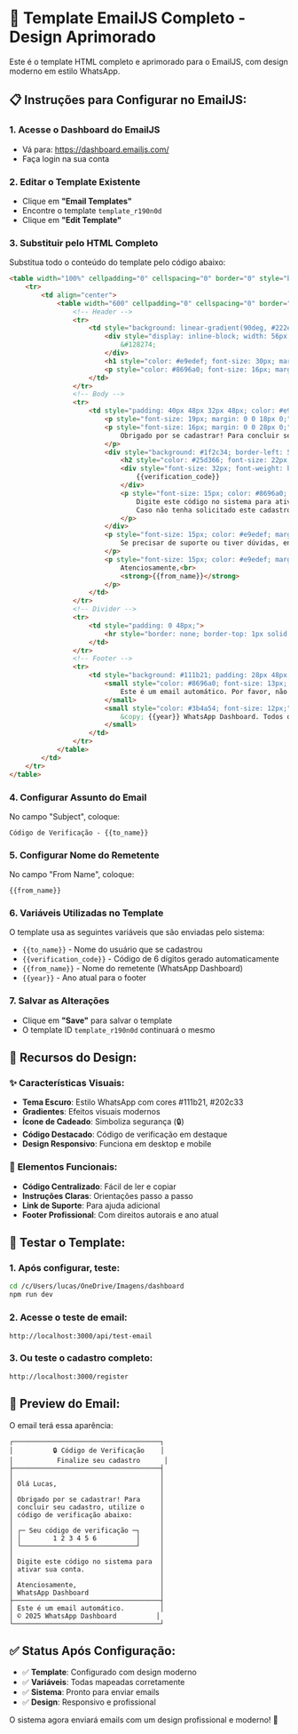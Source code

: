 # 🎨 Template EmailJS Completo - Design Aprimorado

Este é o template HTML completo e aprimorado para o EmailJS, com design moderno em estilo WhatsApp.

## 📋 **Instruções para Configurar no EmailJS:**

### 1. **Acesse o Dashboard do EmailJS**
- Vá para: https://dashboard.emailjs.com/
- Faça login na sua conta

### 2. **Editar o Template Existente**
- Clique em **"Email Templates"**
- Encontre o template `template_r190n0d` 
- Clique em **"Edit Template"**

### 3. **Substituir pelo HTML Completo**
Substitua todo o conteúdo do template pelo código abaixo:

```html
<table width="100%" cellpadding="0" cellspacing="0" border="0" style="background: #111b21; padding: 48px 0;">
    <tr>
        <td align="center">
            <table width="600" cellpadding="0" cellspacing="0" border="0" style="background: #202c33; border-radius: 14px; box-shadow: 0 4px 24px rgba(0,0,0,0.25); overflow: hidden; font-family: 'Segoe UI', Arial, sans-serif;">
                <!-- Header -->
                <tr>
                    <td style="background: linear-gradient(90deg, #222e35 0%, #111b21 100%); padding: 40px 0 24px 0; text-align: center;">
                        <div style="display: inline-block; width: 56px; height: 56px; line-height: 56px; background: #202c33; border-radius: 12px; box-shadow: 0 2px 8px rgba(0,0,0,0.15); font-size: 36px; color: #25d366; margin-bottom: 12px;">
                            &#128274;
                        </div>
                        <h1 style="color: #e9edef; font-size: 30px; margin: 0 0 8px 0; letter-spacing: 1px;">Código de Verificação</h1>
                        <p style="color: #8696a0; font-size: 16px; margin: 0;">Finalize seu cadastro</p>
                    </td>
                </tr>
                <!-- Body -->
                <tr>
                    <td style="padding: 40px 48px 32px 48px; color: #e9edef;">
                        <p style="font-size: 19px; margin: 0 0 18px 0;">Olá <strong>{{to_name}}</strong>,</p>
                        <p style="font-size: 16px; margin: 0 0 28px 0;">
                            Obrigado por se cadastrar! Para concluir seu cadastro, utilize o código de verificação abaixo:
                        </p>
                        <div style="background: #1f2c34; border-left: 5px solid #25d366; padding: 28px 28px 18px 28px; margin-bottom: 28px; border-radius: 8px;">
                            <h2 style="color: #25d366; font-size: 22px; margin: 0 0 14px 0;">Seu código de verificação</h2>
                            <div style="font-size: 32px; font-weight: bold; letter-spacing: 3px; background: #222e35; color: #e9edef; padding: 14px 0; border-radius: 8px; text-align: center; margin-bottom: 10px;">
                                {{verification_code}}
                            </div>
                            <p style="font-size: 15px; color: #8696a0; margin: 0;">
                                Digite este código no sistema para ativar sua conta.<br>
                                Caso não tenha solicitado este cadastro, ignore este email.
                            </p>
                        </div>
                        <p style="font-size: 15px; color: #e9edef; margin: 36px 0 0 0;">
                            Se precisar de suporte ou tiver dúvidas, entre em contato conosco respondendo este email ou acesse nosso <a href="https://seusite.com/suporte" style="color: #25d366; text-decoration: underline;">canal de suporte</a>.
                        </p>
                        <p style="font-size: 15px; color: #e9edef; margin: 0;">
                            Atenciosamente,<br>
                            <strong>{{from_name}}</strong>
                        </p>
                    </td>
                </tr>
                <!-- Divider -->
                <tr>
                    <td style="padding: 0 48px;">
                        <hr style="border: none; border-top: 1px solid #222e35; margin: 0;">
                    </td>
                </tr>
                <!-- Footer -->
                <tr>
                    <td style="background: #111b21; padding: 28px 48px; text-align: center;">
                        <small style="color: #8696a0; font-size: 13px; display: block; margin-bottom: 6px;">
                            Este é um email automático. Por favor, não responda diretamente a esta mensagem.
                        </small>
                        <small style="color: #3b4a54; font-size: 12px;">
                            &copy; {{year}} WhatsApp Dashboard. Todos os direitos reservados.
                        </small>
                    </td>
                </tr>
            </table>
        </td>
    </tr>
</table>
```

### 4. **Configurar Assunto do Email**
No campo "Subject", coloque:
```
Código de Verificação - {{to_name}}
```

### 5. **Configurar Nome do Remetente**
No campo "From Name", coloque:
```
{{from_name}}
```

### 6. **Variáveis Utilizadas no Template**
O template usa as seguintes variáveis que são enviadas pelo sistema:

- `{{to_name}}` - Nome do usuário que se cadastrou
- `{{verification_code}}` - Código de 6 dígitos gerado automaticamente
- `{{from_name}}` - Nome do remetente (WhatsApp Dashboard)
- `{{year}}` - Ano atual para o footer

### 7. **Salvar as Alterações**
- Clique em **"Save"** para salvar o template
- O template ID `template_r190n0d` continuará o mesmo

## 🎨 **Recursos do Design:**

### ✨ **Características Visuais:**
- **Tema Escuro**: Estilo WhatsApp com cores #111b21, #202c33
- **Gradientes**: Efeitos visuais modernos
- **Ícone de Cadeado**: Simboliza segurança (🔒)
- **Código Destacado**: Código de verificação em destaque
- **Design Responsivo**: Funciona em desktop e mobile

### 🔧 **Elementos Funcionais:**
- **Código Centralizado**: Fácil de ler e copiar
- **Instruções Claras**: Orientações passo a passo
- **Link de Suporte**: Para ajuda adicional
- **Footer Profissional**: Com direitos autorais e ano atual

## 🧪 **Testar o Template:**

### 1. **Após configurar, teste:**
```bash
cd /c/Users/lucas/OneDrive/Imagens/dashboard
npm run dev
```

### 2. **Acesse o teste de email:**
```
http://localhost:3000/api/test-email
```

### 3. **Ou teste o cadastro completo:**
```
http://localhost:3000/register
```

## 📱 **Preview do Email:**

O email terá essa aparência:

```
┌─────────────────────────────────────┐
│          🔒 Código de Verificação    │
│           Finalize seu cadastro      │
├─────────────────────────────────────┤
│                                     │
│ Olá Lucas,                          │
│                                     │
│ Obrigado por se cadastrar! Para     │
│ concluir seu cadastro, utilize o    │
│ código de verificação abaixo:       │
│                                     │
│ ┌─ Seu código de verificação ─┐     │
│ │        1 2 3 4 5 6          │     │
│ └─────────────────────────────┘     │
│                                     │
│ Digite este código no sistema para  │
│ ativar sua conta.                   │
│                                     │
│ Atenciosamente,                     │
│ WhatsApp Dashboard                  │
├─────────────────────────────────────┤
│ Este é um email automático.         │
│ © 2025 WhatsApp Dashboard          │
└─────────────────────────────────────┘
```

## ✅ **Status Após Configuração:**
- ✅ **Template**: Configurado com design moderno
- ✅ **Variáveis**: Todas mapeadas corretamente  
- ✅ **Sistema**: Pronto para enviar emails
- ✅ **Design**: Responsivo e profissional

O sistema agora enviará emails com um design profissional e moderno! 🎉
